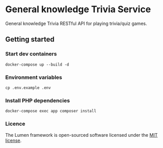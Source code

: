 # General knowledge Trivia Service

General knowledge Trivia RESTful API for playing trivia/quiz games.

## Getting started

### Start dev containers

    docker-compose up --build -d

### Environment variables

    cp .env.example .env

### Install PHP dependencies

    docker-compose exec app composer install

### Licence

The Lumen framework is open-sourced software licensed under the [MIT license](https://opensource.org/licenses/MIT).
